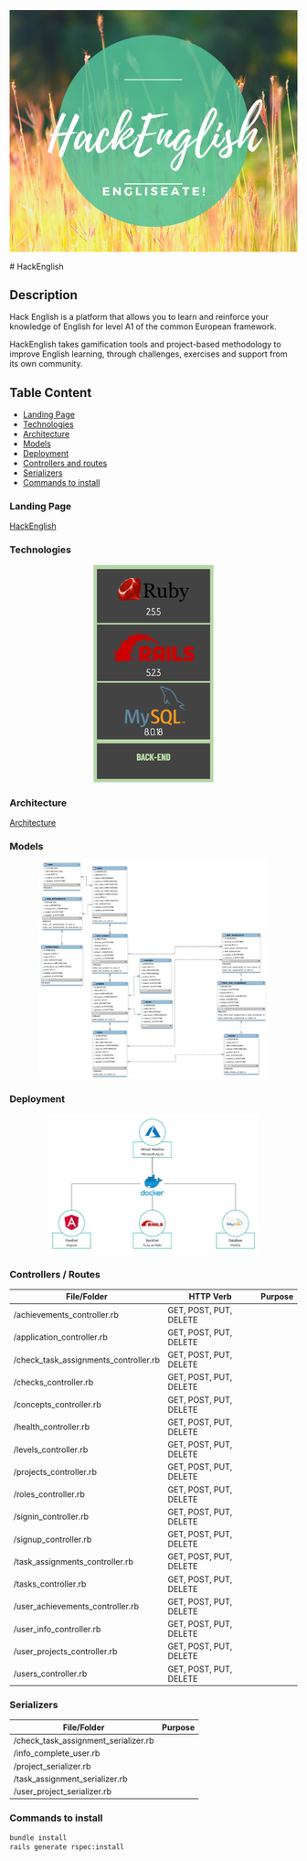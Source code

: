 
<p align="center" href="http://hackenglish.me/">
  <img src="https://github.com/nildiert/HackEnglish/blob/alejo/images/HackEnglish(1).png">
</p>
#  HackEnglish

## Description

Hack English is a platform that allows you to learn and reinforce your knowledge of English for level A1 of the common European framework.

HackEnglish takes gamification tools and project-based methodology to improve English learning, through challenges, exercises and support from its own community.

## Table Content
* [Landing Page](#Landing-Page)
* [Technologies](#Technologies)
* [Architecture](#Architecture)
* [Models](#Models)
* [Deployment](#Deployment)
* [Controllers and routes](#Controllers-/-routes)
* [Serializers](#Serializers)
* [Commands to install](#Commands-to-install)

### Landing Page
[HackEnglish](http://hackenglish.me/)

 <!--Image here-->
 
### Technologies
<p align="center">
  <img width="210" height="380" src="https://github.com/nildiert/HackEnglish/blob/alejo/images/Technologies_BackEnd.png">
</p>


### Architecture
  [Architecture](https://whimsical.com/XYLFeNrT4x4KFiwoh3jpjC)

### Models
<p align="center">
  <img width="400" height="380" src="https://github.com/nildiert/HackEnglish/blob/alejo/images/Models.jpg">
</p>

### Deployment
<p align="center">
  <img width="370" height="244" src="https://github.com/nildiert/HackEnglish/blob/alejo/images/Development.jpg">
</p>

### Controllers / Routes
File/Folder 	   | HTTP Verb       | Purpose
--------------- | --------------- | -------------
/achievements_controller.rb | GET, POST, PUT, DELETE |
/application_controller.rb | GET, POST, PUT, DELETE |
/check_task_assignments_controller.rb | GET, POST, PUT, DELETE |
/checks_controller.rb | GET, POST, PUT, DELETE |
/concepts_controller.rb | GET, POST, PUT, DELETE |
/health_controller.rb | GET, POST, PUT, DELETE |
/levels_controller.rb | GET, POST, PUT, DELETE |
/projects_controller.rb | GET, POST, PUT, DELETE |
/roles_controller.rb | GET, POST, PUT, DELETE |
/signin_controller.rb | GET, POST, PUT, DELETE |
/signup_controller.rb | GET, POST, PUT, DELETE |
/task_assignments_controller.rb | GET, POST, PUT, DELETE |
/tasks_controller.rb | GET, POST, PUT, DELETE |
/user_achievements_controller.rb | GET, POST, PUT, DELETE |
/user_info_controller.rb | GET, POST, PUT, DELETE |
/user_projects_controller.rb | GET, POST, PUT, DELETE |
/users_controller.rb | GET, POST, PUT, DELETE |


### Serializers
File/Folder 	   |  Purpose
--------------- | -------------
/check_task_assignment_serializer.rb |
/info_complete_user.rb |
/project_serializer.rb |
/task_assignment_serializer.rb |
/user_project_serializer.rb |


### Commands to install

    bundle install
    rails generate rspec:install

